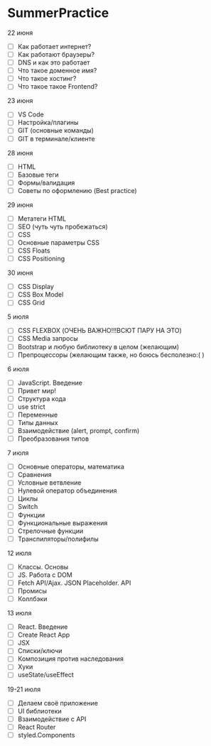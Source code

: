 # SummerPractice
22 июня
- [ ] Как работает интернет?
- [ ] Как работают браузеры?
- [ ] DNS и как это работает 
- [ ] Что такое доменное имя?
- [ ] Что такое хостинг?
- [ ] Что такое такое Frontend?

23 июня 
- [ ]  VS Code
- [ ]   Настройка/плагины
- [ ]   GIT (основные команды)
- [ ]   GIT в терминале/клиенте

28 июня
- [ ] HTML
- [ ] Базовые теги
- [ ] Формы/валидация
- [ ] Советы по оформлению (Best practice)

29 июня
- [ ] Метатеги HTML
- [ ] SEO (чуть чуть пробежаться)
- [ ] CSS
- [ ] Основные параметры CSS
- [ ] CSS Floats
- [ ] CSS Positioning

30 июня
- [ ] CSS Display
- [ ] CSS Box Model
- [ ] CSS Grid

5 июля
- [ ] CSS FLEXBOX (ОЧЕНЬ ВАЖНО!!!ВСЮТ ПАРУ НА ЭТО)
- [ ] CSS Media запросы
- [ ] Bootstrap и любую библиотеку в целом (желающим)
- [ ] Препроцессоры (желающим также, но боюсь бесполезно:( )

6 июля
- [ ] JavaScript. Введение
- [ ] Привет мир!
- [ ] Структура кода
- [ ] use strict
- [ ] Переменные
- [ ] Типы данных
- [ ] Взаимодействие (alert, prompt, confirm)
- [ ] Преобразования типов

7 июля
- [ ] Основные операторы, математика
- [ ] Сравнения
- [ ] Условные ветвление
- [ ] Нулевой оператор объединения
- [ ] Циклы
- [ ] Switch
- [ ] Функции
- [ ] Функциональные выражения
- [ ] Стрелочные функции
- [ ] Транспиляторы/полифилы

12 июля
- [ ] Классы. Основы
- [ ] JS. Работа с DOM
- [ ] Fetch API/Ajax. JSON Placeholder. API
- [ ] Промисы
- [ ] Коллбэки

13 июля
- [ ] React. Введение
- [ ] Create React App 
- [ ] JSX
- [ ] Списки/ключи
- [ ] Композиция против наследования
- [ ] Хуки
- [ ] useState/useEffect

19-21 июля
- [ ] Делаем своё приложение
- [ ] UI библиотеки
- [ ] Взаимодействие с API
- [ ] React Router
- [ ] styled.Components
